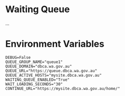 # Waiting Queue

...

# Environment Variables

```
DEBUG=False  
QUEUE_GROUP_NAME="queue1"   
QUEUE_DOMAIN="dbca.wa.gov.au"   
QUEUE_URL="https://queue.dbca.wa.gov.au"   
QUEUE_ACTIVE_HOSTS="mysite.dbca.wa.gov.au"  
WAITING_QUEUE_ENABLED="True"  
WAIT_LOADING_SECONDS="30"   
CONTINUE_URL="https://mysite.dbca.wa.gov.au/home/"  
```
